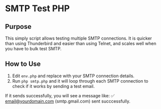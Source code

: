 # SMTP Test PHP

## Purpose

This simply script allows testing multiple SMTP connections. It is quicker than using Thunderbird and easier than using Telnet, and scales well when you have to bulk test SMTP.

## How to Use

1. Edit `env.php` and replace with your SMTP connection details.
2. Run `php smtp.php` and it will loop through each SMTP connection to check if it works by sending a test email.

If it sends successfully, you will see a message like:
✅ email@yourdomain.com (smtp.gmail.com) sent succcessfully.
